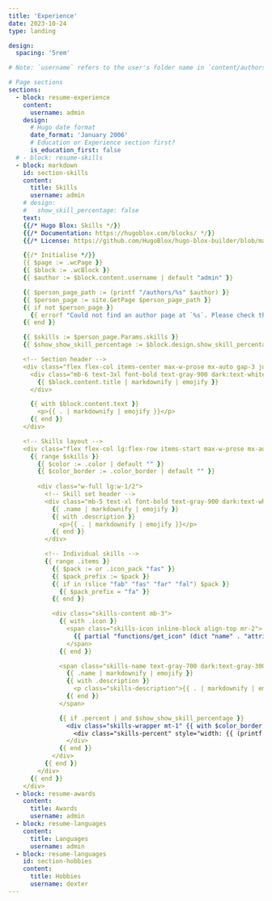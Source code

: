 ```yaml
---
title: 'Experience'
date: 2023-10-24
type: landing

design:
  spacing: '5rem'

# Note: `username` refers to the user's folder name in `content/authors/`

# Page sections
sections:
  - block: resume-experience
    content:
      username: admin
    design:
      # Hugo date format
      date_format: 'January 2006'
      # Education or Experience section first?
      is_education_first: false
  # - block: resume-skills
  - block: markdown
    id: section-skills
    content:
      title: Skills
      username: admin
    # design:
    #   show_skill_percentage: false
    text:
    {{/* Hugo Blox: Skills */}}
    {{/* Documentation: https://hugoblox.com/blocks/ */}}
    {{/* License: https://github.com/HugoBlox/hugo-blox-builder/blob/main/LICENSE.md */}}

    {{/* Initialise */}}
    {{ $page := .wcPage }}
    {{ $block := .wcBlock }}
    {{ $author := $block.content.username | default "admin" }}

    {{ $person_page_path := (printf "/authors/%s" $author) }}
    {{ $person_page := site.GetPage $person_page_path }}
    {{ if not $person_page }}
      {{ errorf "Could not find an author page at `%s`. Please check the value of `author` in your Skill block and create an associated author page if one does not already exist. See https://docs.hugoblox.com/page-builder/#about " $person_page_path }}
    {{ end }}

    {{ $skills := $person_page.Params.skills }}
    {{ $show_show_skill_percentage := $block.design.show_skill_percentage | default true }}

    <!-- Section header -->
    <div class="flex flex-col items-center max-w-prose mx-auto gap-3 justify-center">
      <div class="mb-6 text-3xl font-bold text-gray-900 dark:text-white">
        {{ $block.content.title | markdownify | emojify }}
      </div>

      {{ with $block.content.text }}
        <p>{{ . | markdownify | emojify }}</p>
      {{ end }}
    </div>

    <!-- Skills layout -->
    <div class="flex flex-col lg:flex-row items-start max-w-prose mx-auto gap-3 px-6 md:px-0">
      {{ range $skills }}
        {{ $color := .color | default "" }}
        {{ $color_border := .color_border | default "" }}
        
        <div class="w-full lg:w-1/2">
          <!-- Skill set header -->
          <div class="mb-5 text-xl font-bold text-gray-900 dark:text-white">
            {{ .name | markdownify | emojify }}
            {{ with .description }}
              <p>{{ . | markdownify | emojify }}</p>
            {{ end }}
          </div>

          <!-- Individual skills -->
          {{ range .items }}
            {{ $pack := or .icon_pack "fas" }}
            {{ $pack_prefix := $pack }}
            {{ if in (slice "fab" "fas" "far" "fal") $pack }}
              {{ $pack_prefix = "fa" }}
            {{ end }}

            <div class="skills-content mb-3">
              {{ with .icon }}
                <span class="skills-icon inline-block align-top mr-2">
                  {{ partial "functions/get_icon" (dict "name" . "attributes" "style=\"height: 1em;\"") }}
                </span>
              {{ end }}

              <span class="skills-name text-gray-700 dark:text-gray-300">
                {{ .name | markdownify | emojify }}
                {{ with .description }}
                  <p class="skills-description">{{ . | markdownify | emojify }}</p>
                {{ end }}
              </span>

              {{ if .percent | and $show_show_skill_percentage }}
                <div class="skills-wrapper mt-1" {{ with $color_border }}{{ (printf "style=\"border-color: %s\"" .) | safeHTMLAttr }}{{ end }}>
                  <div class="skills-percent" style="width: {{ (printf "%s" (cast.ToString (.percent | default 100))) | safeCSS }}%; {{ with $color }}{{ (printf "background-color: %s" .) | safeCSS }}{{ end }}"></div>
                </div>
              {{ end }}
            </div>
          {{ end }}
        </div>
      {{ end }}
    </div>
  - block: resume-awards
    content:
      title: Awards
      username: admin
  - block: resume-languages
    content:
      title: Languages
      username: admin
  - block: resume-languages
    id: section-hobbies
    content:
      title: Hobbies
      username: dexter
---
```

